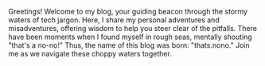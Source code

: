 Greetings! Welcome to my blog, your guiding beacon through the stormy waters of tech jargon. Here, I share my personal adventures and misadventures, offering wisdom to help you steer clear of the pitfalls. There have been moments when I found myself in rough seas, mentally shouting "that's a no-no!" Thus, the name of this blog was born: "thats.nono." Join me as we navigate these choppy waters together.
